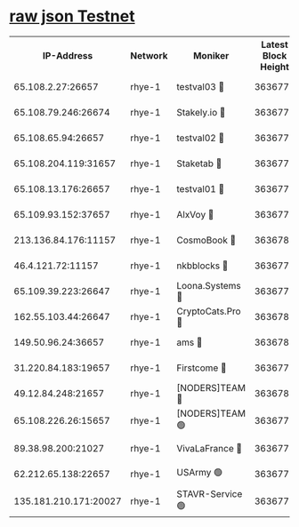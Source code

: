 
[raw json Testnet](https://rpc-check.quickt.stavr.tech/quickt/rpc-quickt-result.json)
=


<table><tr><th>IP-Address</th><th>Network</th><th>Moniker</th><th>Latest Block Height</th><th>Earliest Block Height</th><th>Catching Up</th><th>Tx Index</th><th>Voting Power</th><th>Scan Time</th></tr><tr><td>65.108.2.27:26657</td><td>rhye-1</td><td>testval03 🔴</td><td>3636775</td><td>1</td><td>False</td><td>on</td><td>5002050</td><td>2023-12-16T10:17:44.112703381UTC</td></tr><tr><td>65.108.79.246:26674</td><td>rhye-1</td><td>Stakely.io 🔴</td><td>3636776</td><td>1</td><td>False</td><td>on</td><td>10</td><td>2023-12-16T10:17:46.495497657UTC</td></tr><tr><td>65.108.65.94:26657</td><td>rhye-1</td><td>testval02 🔴</td><td>3636776</td><td>1</td><td>False</td><td>on</td><td>5002050</td><td>2023-12-16T10:17:46.880669543UTC</td></tr><tr><td>65.108.204.119:31657</td><td>rhye-1</td><td>Staketab 🔴</td><td>3636776</td><td>1</td><td>False</td><td>on</td><td>9900</td><td>2023-12-16T10:17:49.684352221UTC</td></tr><tr><td>65.108.13.176:26657</td><td>rhye-1</td><td>testval01 🔴</td><td>3636777</td><td>1</td><td>False</td><td>on</td><td>9582010</td><td>2023-12-16T10:17:50.385214090UTC</td></tr><tr><td>65.109.93.152:37657</td><td>rhye-1</td><td>AlxVoy 🔴</td><td>3636775</td><td>433101</td><td>False</td><td>on</td><td>92921</td><td>2023-12-16T10:17:40.944636812UTC</td></tr><tr><td>213.136.84.176:11157</td><td>rhye-1</td><td>CosmoBook 🔴</td><td>3636781</td><td>1674001</td><td>False</td><td>off</td><td>1528057</td><td>2023-12-16T10:18:18.068011866UTC</td></tr><tr><td>46.4.121.72:11157</td><td>rhye-1</td><td>nkbblocks 🔴</td><td>3636774</td><td>1781001</td><td>False</td><td>on</td><td>81901</td><td>2023-12-16T10:17:34.046710388UTC</td></tr><tr><td>65.109.39.223:26647</td><td>rhye-1</td><td>Loona.Systems 🔴</td><td>3636776</td><td>3287001</td><td>False</td><td>off</td><td>9949</td><td>2023-12-16T10:17:49.321915943UTC</td></tr><tr><td>162.55.103.44:26647</td><td>rhye-1</td><td>CryptoCats.Pro 🔴</td><td>3636782</td><td>3287001</td><td>False</td><td>off</td><td>9999</td><td>2023-12-16T10:18:22.679418854UTC</td></tr><tr><td>149.50.96.24:36657</td><td>rhye-1</td><td>ams 🔴</td><td>3636780</td><td>3355501</td><td>False</td><td>on</td><td>10895</td><td>2023-12-16T10:18:07.549169555UTC</td></tr><tr><td>31.220.84.183:19657</td><td>rhye-1</td><td>Firstcome 🔴</td><td>3636775</td><td>3395933</td><td>False</td><td>off</td><td>732206</td><td>2023-12-16T10:17:43.670150823UTC</td></tr><tr><td>49.12.84.248:21657</td><td>rhye-1</td><td>[NODERS]TEAM 🔴</td><td>3636782</td><td>3550632</td><td>False</td><td>on</td><td>59990</td><td>2023-12-16T10:18:20.387714686UTC</td></tr><tr><td>65.108.226.26:15657</td><td>rhye-1</td><td>[NODERS]TEAM 🟢</td><td>3636776</td><td>3574501</td><td>False</td><td>on</td><td>0</td><td>2023-12-16T10:17:50.045686261UTC</td></tr><tr><td>89.38.98.200:21027</td><td>rhye-1</td><td>VivaLaFrance 🔴</td><td>3636774</td><td>3601501</td><td>False</td><td>off</td><td>10000</td><td>2023-12-16T10:17:38.531402213UTC</td></tr><tr><td>62.212.65.138:22657</td><td>rhye-1</td><td>USArmy 🟢</td><td>3636775</td><td>3621001</td><td>False</td><td>on</td><td>0</td><td>2023-12-16T10:17:43.275888975UTC</td></tr><tr><td>135.181.210.171:20027</td><td>rhye-1</td><td>STAVR-Service 🟢</td><td>3636778</td><td>3634501</td><td>False</td><td>on</td><td>0</td><td>2023-12-16T10:18:00.944747474UTC</td></tr></table>